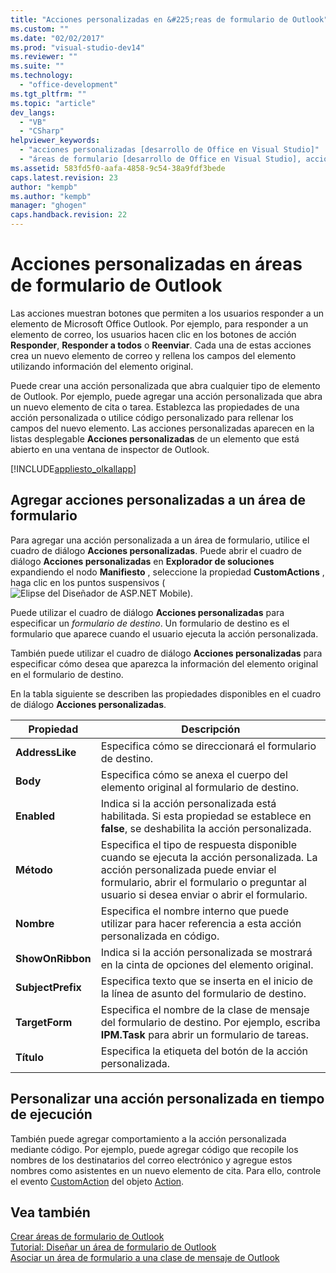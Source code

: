 ```yaml
---
title: "Acciones personalizadas en &#225;reas de formulario de Outlook"
ms.custom: ""
ms.date: "02/02/2017"
ms.prod: "visual-studio-dev14"
ms.reviewer: ""
ms.suite: ""
ms.technology: 
  - "office-development"
ms.tgt_pltfrm: ""
ms.topic: "article"
dev_langs: 
  - "VB"
  - "CSharp"
helpviewer_keywords: 
  - "acciones personalizadas [desarrollo de Office en Visual Studio]"
  - "áreas de formulario [desarrollo de Office en Visual Studio], acciones personalizadas"
ms.assetid: 583fd5f0-aafa-4858-9c54-38a9fdf3bede
caps.latest.revision: 23
author: "kempb"
ms.author: "kempb"
manager: "ghogen"
caps.handback.revision: 22
---
```

# Acciones personalizadas en &#225;reas de formulario de Outlook
  Las acciones muestran botones que permiten a los usuarios responder a un elemento de Microsoft Office Outlook.  Por ejemplo, para responder a un elemento de correo, los usuarios hacen clic en los botones de acción **Responder**, **Responder a todos** o **Reenviar**.  Cada una de estas acciones crea un nuevo elemento de correo y rellena los campos del elemento utilizando información del elemento original.  
  
 Puede crear una acción personalizada que abra cualquier tipo de elemento de Outlook.  Por ejemplo, puede agregar una acción personalizada que abra un nuevo elemento de cita o tarea.  Establezca las propiedades de una acción personalizada o utilice código personalizado para rellenar los campos del nuevo elemento.  Las acciones personalizadas aparecen en la listas desplegable **Acciones personalizadas** de un elemento que está abierto en una ventana de inspector de Outlook.  
  
 [!INCLUDE[appliesto_olkallapp](../vsto/includes/appliesto-olkallapp-md.md)]  
  
## Agregar acciones personalizadas a un área de formulario  
 Para agregar una acción personalizada a un área de formulario, utilice el cuadro de diálogo **Acciones personalizadas**.  Puede abrir el cuadro de diálogo **Acciones personalizadas** en **Explorador de soluciones** expandiendo el nodo **Manifiesto** , seleccione la propiedad **CustomActions** , haga clic en los puntos suspensivos \(![Elipse del Diseñador de ASP.NET Mobile](~/docs/sharepoint/media/mwellipsis.gif "Elipse del Diseñador de ASP.NET Mobile")\).  
  
 Puede utilizar el cuadro de diálogo **Acciones personalizadas** para especificar un *formulario de destino*.  Un formulario de destino es el formulario que aparece cuando el usuario ejecuta la acción personalizada.  
  
 También puede utilizar el cuadro de diálogo **Acciones personalizadas** para especificar cómo desea que aparezca la información del elemento original en el formulario de destino.  
  
 En la tabla siguiente se describen las propiedades disponibles en el cuadro de diálogo **Acciones personalizadas**.  
  
|Propiedad|Descripción|  
|---------------|-----------------|  
|**AddressLike**|Especifica cómo se direccionará el formulario de destino.|  
|**Body**|Especifica cómo se anexa el cuerpo del elemento original al formulario de destino.|  
|**Enabled**|Indica si la acción personalizada está habilitada.  Si esta propiedad se establece en **false**, se deshabilita la acción personalizada.|  
|**Método**|Especifica el tipo de respuesta disponible cuando se ejecuta la acción personalizada.  La acción personalizada puede enviar el formulario, abrir el formulario o preguntar al usuario si desea enviar o abrir el formulario.|  
|**Nombre**|Especifica el nombre interno que puede utilizar para hacer referencia a esta acción personalizada en código.|  
|**ShowOnRibbon**|Indica si la acción personalizada se mostrará en la cinta de opciones del elemento original.|  
|**SubjectPrefix**|Especifica texto que se inserta en el inicio de la línea de asunto del formulario de destino.|  
|**TargetForm**|Especifica el nombre de la clase de mensaje del formulario de destino.  Por ejemplo, escriba **IPM.Task** para abrir un formulario de tareas.|  
|**Título**|Especifica la etiqueta del botón de la acción personalizada.|  
  
## Personalizar una acción personalizada en tiempo de ejecución  
 También puede agregar comportamiento a la acción personalizada mediante código.  Por ejemplo, puede agregar código que recopile los nombres de los destinatarios del correo electrónico y agregue estos nombres como asistentes en un nuevo elemento de cita.  Para ello, controle el evento [CustomAction](HV05247448) del objeto [Action](HV05247650).  
  
## Vea también  
 [Crear áreas de formulario de Outlook](../vsto/creating-outlook-form-regions.md)   
 [Tutorial: Diseñar un área de formulario de Outlook](../vsto/walkthrough-designing-an-outlook-form-region.md)   
 [Asociar un área de formulario a una clase de mensaje de Outlook](../vsto/associating-a-form-region-with-an-outlook-message-class.md)  
  
  